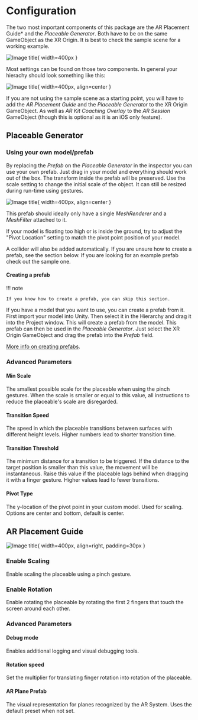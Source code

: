 # Configuration

The two most important components of this package are the AR Placement Guide\* and the *Placeable Generator*. Both have to be on the same GameObject as the XR Origin.
It is best to check the sample scene for a working example.

![Image title](images/Inspector.png){ width=400px }

Most settings can be found on those two components. In general your hierachy should look something like this:

![Image title](images/Hierachy.png){ width=400px, align=center }

If you are not using the sample scene as a starting point, you will have to add the *AR Placement Guide* and the *Placeable Generator* to the XR Origin GameObject.
As well as *AR Kit Coaching Overlay* to the *AR Session* GameObject (though this is optional as it is an iOS only feature).

## Placeable Generator

### Using your own model/prefab

By replacing the *Prefab* on the *Placeable Generator* in the inspector you can use your own prefab.
Just drag in your model and everything should work out of the box. The transform inside the prefab will be preserved.
Use the scale setting to change the initial scale of the object. It can still be resized during run-time using gestures.

![Image title](images/CustomPrefab.png){ width=400px, align=center }

This prefab should ideally only have a single *MeshRenderer* and a *MeshFilter* attached to it.

If your model is floating too high or is inside the ground, try to adjust the "Pivot Location" setting to match the pivot point position of your model.

A collider will also be added automatically. If you are unsure how to create a prefab, see the section below.
If you are looking for an example prefab check out the sample one.

#### Creating a prefab

!!! note

    If you know how to create a prefab, you can skip this section.

If you have a model that you want to use, you can create a prefab from it.
First import your model into Unity. Then select it in the Hierarchy and drag it into the Project window. This will create a prefab from the model.
This prefab can then be used in the *Placeable Generator*. Just select the XR Origin GameObject and drag the prefab into the *Prefab* field.

[More info on creating prefabs](https://docs.unity3d.com/Manual/CreatingPrefabs.html).

### Advanced Parameters

#### Min Scale

The smallest possible scale for the placeable when using the pinch gestures. When the scale is smaller or equal to this value, all instructions to reduce the placeable's scale are disregarded.

#### Transition Speed

The speed in which the placeable transitions between surfaces with different height levels.
Higher numbers lead to shorter transition time.

#### Transition Threshold

The minimum distance for a transition to be triggered. If the distance to the target position is smaller than this value, the movement will be instantaneous.
Raise this value if the placeable lags behind when dragging it with a finger gesture.
Higher values lead to fewer transitions.

#### Pivot Type

The y-location of the pivot point in your custom model.
Used for scaling.
Options are center and bottom, default is center.

## AR Placement Guide

![Image title](images/ARPlacementGuideAdvanced.png){ width=400px, align=right, padding=30px }

### Enable Scaling

Enable scaling the placeable using a pinch gesture.

### Enable Rotation

Enable rotating the placeable by rotating the first 2 fingers that touch the screen around each other.

### Advanced Parameters

#### Debug mode

Enables additional logging and visual debugging tools.

#### Rotation speed

Set the multiplier for translating finger rotation into rotation of the placeable.

#### AR Plane Prefab

The visual representation for planes recognized by the AR System. Uses the default preset when not set.
